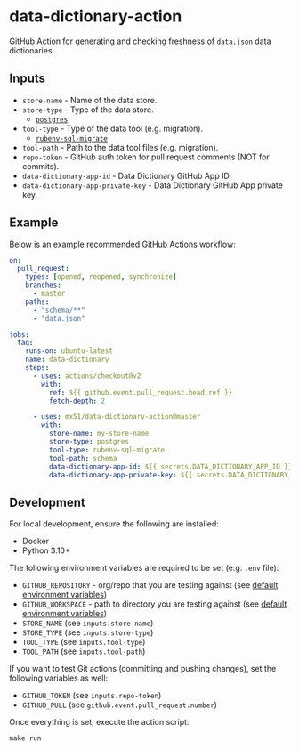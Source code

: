 # data-dictionary-action

GitHub Action for generating and checking freshness of `data.json` data dictionaries.

## Inputs

* `store-name` - Name of the data store.
* `store-type` - Type of the data store.
    - [`postgres`](https://www.postgresql.org/)
* `tool-type` - Type of the data tool (e.g. migration).
    - [`rubenv-sql-migrate`](https://github.com/rubenv/sql-migrate)
* `tool-path` - Path to the data tool files (e.g. migration).
* `repo-token` - GitHub auth token for pull request comments (NOT for commits).
* `data-dictionary-app-id` - Data Dictionary GitHub App ID.
* `data-dictionary-app-private-key` - Data Dictionary GitHub App private key.

## Example

Below is an example recommended GitHub Actions workflow:

```yaml
on:
  pull_request:
    types: [opened, reopened, synchronize]
    branches:
      - master
    paths:
      - "schema/**"
      - "data.json"

jobs:
  tag:
    runs-on: ubuntu-latest
    name: data-dictionary
    steps:
      - uses: actions/checkout@v2
        with:
          ref: ${{ github.event.pull_request.head.ref }}
          fetch-depth: 2

      - uses: mx51/data-dictionary-action@master
        with:
          store-name: my-store-name
          store-type: postgres
          tool-type: rubenv-sql-migrate
          tool-path: schema
          data-dictionary-app-id: ${{ secrets.DATA_DICTIONARY_APP_ID }}
          data-dictionary-app-private-key: ${{ secrets.DATA_DICTIONARY_APP_PRIVATE_KEY }}
```

## Development

For local development, ensure the following are installed:

- Docker
- Python 3.10+

The following environment variables are required to be set (e.g. `.env` file):

- `GITHUB_REPOSITORY` - org/repo that you are testing against (see [default environment variables](https://docs.github.com/en/actions/learn-github-actions/environment-variables#default-environment-variables))
- `GITHUB_WORKSPACE` - path to directory you are testing against (see [default environment variables](https://docs.github.com/en/actions/learn-github-actions/environment-variables#default-environment-variables))
- `STORE_NAME` (see `inputs.store-name`)
- `STORE_TYPE` (see `inputs.store-type`)
- `TOOL_TYPE` (see `inputs.tool-type`)
- `TOOL_PATH` (see `inputs.tool-path`)

If you want to test Git actions (committing and pushing changes), set the following variables as well:

- `GITHUB_TOKEN` (see `inputs.repo-token`)
- `GITHUB_PULL` (see `github.event.pull_request.number`)

Once everything is set, execute the action script:

```shell
make run
```
